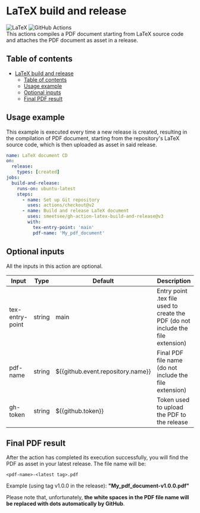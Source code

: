 # LaTeX build and release
![LaTeX](https://img.shields.io/badge/latex-%23008080.svg?style=for-the-badge&logo=latex&logoColor=white)
![GitHub Actions](https://img.shields.io/badge/github%20actions-%232671E5.svg?style=for-the-badge&logo=githubactions&logoColor=white)   
This actions compiles a PDF document starting from LaTeX source code and attaches the PDF document as asset in a release.

## Table of contents
- [LaTeX build and release](#latex-build-and-release)
  - [Table of contents](#table-of-contents)
  - [Usage example](#usage-example)
  - [Optional inputs](#optional-inputs)
  - [Final PDF result](#final-pdf-result)

## Usage example
This example is executed every time a new release is created, resulting in the compilation of PDF document, starting from the repository's LaTeX source code, which is then uploaded as asset in said release.
```yaml
name: LaTeX document CD
on:
  release:
    types: [created]
jobs:
  build-and-release:
    runs-on: ubuntu-latest
    steps:
      - name: Set up Git repository
        uses: actions/checkout@v2
      - name: Build and release LaTeX document
        uses: smeetsee/gh-action-latex-build-and-release@v3
        with:
          tex-entry-point: 'main'
          pdf-name: 'My_pdf_document'
```

## Optional inputs
All the inputs in this action are optional.

| Input           | Type   | Default                           | Description                                                                      |
|-----------------|--------|-----------------------------------|----------------------------------------------------------------------------------|
| tex-entry-point | string | main                              | Entry point .tex file used to create the PDF (do not include the file extension) |
| pdf-name        | string | ${{github.event.repository.name}} | Final PDF file name (do not include the file extension)                          |
| gh-token        | string | ${{github.token}}                 | Token used to upload the PDF to the release                                      |

## Final PDF result
After the action has completed its execution successfully, you will find the PDF as asset in your latest release. The file name will be:  
```console
<pdf-name>-<latest tag>.pdf
```
Example (using tag v1.0.0 in the release): __"My_pdf_document-v1.0.0.pdf"__  

Please note that, unfortunately, __the white spaces in the PDF file name will be replaced with dots automatically by GitHub__.
